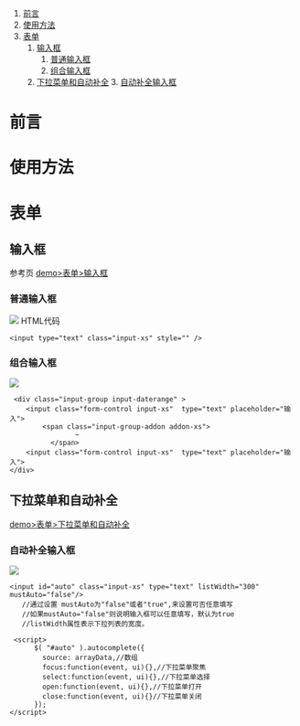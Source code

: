 

1. [前言](#前言)
2. [使用方法](#使用方法)
3. [表单](#表单)
	1. [输入框](#输入框)
		1. [普通输入框](#普通输入框)
		2. [组合输入框](#组合输入框)
	2. [下拉菜单和自动补全](#下拉菜单和自动补全)
		3. [自动补全输入框](#自动补全输入框)

# 前言

# 使用方法


# 表单

## 输入框
参考页 [demo>表单>输入框][1]
### 普通输入框
![][3]
HTML代码

``` html?linenums
<input type="text" class="input-xs" style="" />
```
### 组合输入框
![][4]
```html?linenums
 <div class="input-group input-daterange" >
  	<input class="form-control input-xs"  type="text" placeholder="输入">
  		<span class="input-group-addon addon-xs">
                ~
          </span>
  	<input class="form-control input-xs"  type="text" placeholder="输入">
</div>
```

## 下拉菜单和自动补全
[demo>表单>下拉菜单和自动补全][5]
### 自动补全输入框
![][6]

``` html?linenums
<input id="auto" class="input-xs" type="text" listWidth="300" mustAuto="false"/>
   //通过设置 mustAuto为"false"或者"true",来设置可否任意填写
   //如果mustAuto="false"则说明输入框可以任意填写，默认为true
   //listWidth属性表示下拉列表的宽度。

 <script>
	  $( "#auto" ).autocomplete({
		source: arrayData,//数组
		focus:function(event, ui){},//下拉菜单聚焦
		select:function(event, ui){},//下拉菜单选择
		open:function(event, ui){},//下拉菜单打开
		close:function(event, ui){}//下拉菜单关闭
	  });
</script>
```


  [1]: http://tonyyang.cn/test/oa/main/#demo/form/input
  [2]: www.baidu.com
  [3]: https://www.github.com/codertony/5i5j-document/raw/master/images/1513673749252.jpg
  [4]: https://www.github.com/codertony/5i5j-document/raw/master/images/1513673973879.jpg
  [5]: http://tonyyang.cn/test/oa/main/#demo/form/selectorAuto
  [6]: https://www.github.com/codertony/5i5j-document/raw/master/images/1513674183449.jpg
